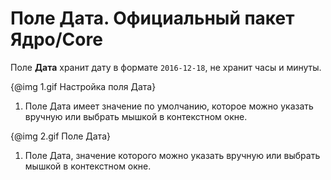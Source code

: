 # Поле **Дата**. Официальный пакет Ядро/Core

Поле **Дата** хранит дату в формате `2016-12-18`, не хранит часы и минуты. 

{@img 1.gif Настройка поля Дата}

1. Поле Дата имеет значение по умолчанию, которое можно указать вручную или выбрать мышкой в контекстном окне.

{@img 2.gif Поле Дата}

1. Поле Дата, значение которого можно указать вручную или выбрать мышкой в контекстном окне.